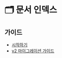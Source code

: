 # 🗂️ 문서 인덱스

## 가이드

- [시작하기](./guide/getting-started.md)
- [v2 마이그레이션 가이드](./guide/migration-guide-v2.md)
